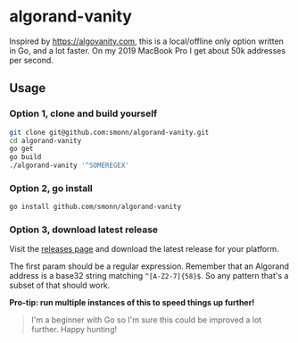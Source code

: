 # algorand-vanity

Inspired by https://algovanity.com, this is a local/offline only option written in Go, and a lot faster. On my 2019 MacBook Pro I get about 50k addresses per second.

## Usage

### Option 1, clone and build yourself

```bash
git clone git@github.com:smonn/algorand-vanity.git
cd algorand-vanity
go get
go build
./algorand-vanity '^SOMEREGEX'
```

### Option 2, go install

```bash
go install github.com/smonn/algorand-vanity
```

### Option 3, download latest release

Visit the [releases page](https://github.com/smonn/algorand-vanity/releases) and download the latest release for your platform.

The first param should be a regular expression. Remember that an Algorand address is a base32 string matching `^[A-Z2-7]{58}$`. So any pattern that's a subset of that should work.

**Pro-tip: run multiple instances of this to speed things up further!**

> I'm a beginner with Go so I'm sure this could be improved a lot further. Happy hunting!

